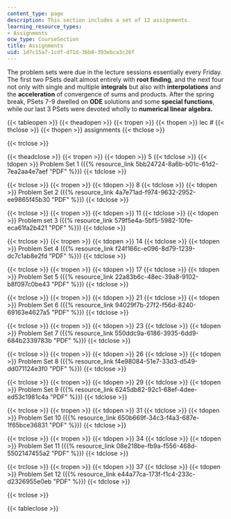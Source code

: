 ```yaml
---
content_type: page
description: This section includes a set of 12 assignments.
learning_resource_types:
- Assignments
ocw_type: CourseSection
title: Assignments
uid: 1d7c15a7-1cdf-d71d-36b8-393ebca3c26f
---
```


The problem sets were due in the lecture sessions essentially every Friday. The first two PSets dealt almost entirely with **root finding**, and the next four not only with single and multiple **integrals** but also with **interpolations** and the **acceleration** of convergence of sums and products. After the spring break, PSets 7-9 dwelled on **ODE** solutions and some **special functions**, while our last 3 PSets were devoted wholly to **numerical linear algebra.**

{{< tableopen >}}
{{< theadopen >}}
{{< tropen >}}
{{< thopen >}}
lec #
{{< thclose >}}
{{< thopen >}}
assignments
{{< thclose >}}

{{< trclose >}}

{{< theadclose >}}
{{< tropen >}}
{{< tdopen >}}
5
{{< tdclose >}}
{{< tdopen >}}
Problem Set 1 ({{% resource_link 5bb24724-8a6b-b01c-61d2-7ea2aa4e7aef "PDF" %}})
{{< tdclose >}}

{{< trclose >}}
{{< tropen >}}
{{< tdopen >}}
8
{{< tdclose >}}
{{< tdopen >}}
Problem Set 2 ({{% resource_link 4a7e71ad-f974-9632-2952-ee9865f45b30 "PDF" %}})
{{< tdclose >}}

{{< trclose >}}
{{< tropen >}}
{{< tdopen >}}
11
{{< tdclose >}}
{{< tdopen >}}
Problem set 3 ({{% resource_link 579f5e4a-5bf5-5982-10fe-eca61fa2b421 "PDF" %}})
{{< tdclose >}}

{{< trclose >}}
{{< tropen >}}
{{< tdopen >}}
14
{{< tdclose >}}
{{< tdopen >}}
Problem Set 4 ({{% resource_link f24f166c-e096-8d79-1239-dc7c1ab8e2fd "PDF" %}})
{{< tdclose >}}

{{< trclose >}}
{{< tropen >}}
{{< tdopen >}}
17
{{< tdclose >}}
{{< tdopen >}}
Problem Set 5 ({{% resource_link 22a83b6c-48ec-39a8-9102-b8f097c0be43 "PDF" %}})
{{< tdclose >}}

{{< trclose >}}
{{< tropen >}}
{{< tdopen >}}
21
{{< tdclose >}}
{{< tdopen >}}
Problem Set 6 ({{% resource_link 94029f7b-27f2-f56d-8240-69163e4627a5 "PDF" %}})
{{< tdclose >}}

{{< trclose >}}
{{< tropen >}}
{{< tdopen >}}
23
{{< tdclose >}}
{{< tdopen >}}
Problem Set 7 ({{% resource_link 550ddc9a-6186-3935-6dd9-684b2339783b "PDF" %}})
{{< tdclose >}}

{{< trclose >}}
{{< tropen >}}
{{< tdopen >}}
26
{{< tdclose >}}
{{< tdopen >}}
Problem Set 8 ({{% resource_link f4e98084-51e7-33d3-d549-dd071124e3f0 "PDF" %}})
{{< tdclose >}}

{{< trclose >}}
{{< tropen >}}
{{< tdopen >}}
29
{{< tdclose >}}
{{< tdopen >}}
Problem Set 9 ({{% resource_link 6245db82-92c1-68ef-4dee-ed53c1981c4a "PDF" %}})
{{< tdclose >}}

{{< trclose >}}
{{< tropen >}}
{{< tdopen >}}
31
{{< tdclose >}}
{{< tdopen >}}
Problem Set 10 ({{% resource_link 650b669f-34c3-f4a3-687e-1f65bce36831 "PDF" %}})
{{< tdclose >}}

{{< trclose >}}
{{< tropen >}}
{{< tdopen >}}
34
{{< tdclose >}}
{{< tdopen >}}
Problem Set 11 ({{% resource_link 08e218be-fb9a-f556-468d-5502147455a2 "PDF" %}})
{{< tdclose >}}

{{< trclose >}}
{{< tropen >}}
{{< tdopen >}}
37
{{< tdclose >}}
{{< tdopen >}}
Problem Set 12 ({{% resource_link e44a77ca-173f-f1c4-233c-d2326955e0eb "PDF" %}})
{{< tdclose >}}

{{< trclose >}}

{{< tableclose >}}
